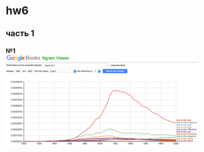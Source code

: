 # hw6
## часть 1 
### №1 ![](https://github.com/julialee0326/hw6/blob/master/Snimok_ekrana_2018-04-08_v_1_42_19.png)
